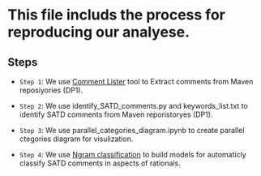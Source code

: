 # This file includs the process for reproducing our analyese.

## Steps
* `Step 1`: We use [Comment Lister](https://github.com/takashi-ishio/CommentLister) tool to Extract comments from Maven reposiyories (DP1).

* `Step 2`: We use identify_SATD_comments.py and keywords_list.txt to identify SATD comments from Maven reporistoryes (DP1).

* `Step 3`: We use parallel_categories_diagram.ipynb to create parallel ctegories diagram for visulization.

* `Step 4`: We use [Ngram classification](https://github.com/rungroj-m/ngram_classification) to build models for automaticly classify SATD comments in aspects of rationals.



